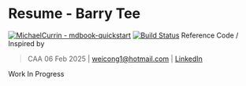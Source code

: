 Resume - Barry Tee
==================
[![MichaelCurrin - mdbook-quickstart](https://img.shields.io/static/v1?label=MichaelCurrin&message=mdbook-quickstart&color=blue&logo=github)](https://github.com/MichaelCurrin/mdbook-quickstart)
[![Build Status](https://travis-ci.org/joemccann/dillinger.svg?branch=master)](https://travis-ci.org/joemccann/dillinger) Reference Code / Inspired by
> CAA 06 Feb 2025 | weicong1@hotmail.com | [LinkedIn](https://www.linkedin.com/in/barryt6/)

Work In Progress

[//]: # (Education)

[//]: # (---------)

[//]: # (**Singapore University of Technology and Design &#40;SUTD&#41;**  )

[//]: # (_May 15 to Sep 18_)

[//]: # ()
[//]: # (* Bachelor of Engineering &#40;Engineering Product Development&#41;, Honours)

[//]: # (* Specialisation: Electrical Engineering)

[//]: # (* Exchange Program to Zhejiang University &#40;ZJU&#41; Asian Leadership Programme &#40;ALP&#41; – Awarded to top 30% of the SUTD cohort)

[//]: # (* Granted the Temasek Foundation Leadership Enrichment and Regional Networking Programme Scholarship &#40;May 16 – Aug 16&#41;)

[//]: # ()
[//]: # (Experience)

[//]: # (----------)

[//]: # (**DSO National Laboratories, Guided Systems | Member Technical Staff**  )

[//]: # (_Nov 18 to Present_)

[//]: # ()
[//]: # (* Design electronic printed circuit boards for customised applications in aviation electronics:)

[//]: # (* Implement electronic systems i.e., Design, Test, Integrate and Field Trials for cutting-edge tech projects worth millions of dollars)

[//]: # (* Conceptualised and refined electronic hardware architectures for Swarm UAVs that are highly demanding in Size, Weight, Power and Cost &#40;SWaP-C&#41;)

[//]: # (* Researched various motors and lithium chemistry batteries to enhance flight times for UAVs by another 50%, incorporating test setups to validate theoretical calculations)

[//]: # (* Mentored 3 interns and supervised their contributions on a UAV project)

[//]: # ()
[//]: # (**DSO National Laboratories, Guided Systems | Intern**  )

[//]: # (_Sep 18 to Nov 18_)

[//]: # ()
[//]: # (* Assisted in the integration of avionics in a Hybrid Fixed Wing Vertical Take-off and Landing &#40;VTOL&#41; Unmanned Aerial Vehicle &#40;UAV&#41;)

[//]: # (* Secured full-time return offer)

[//]: # ()
[//]: # (**ST Engineering Aerospace, Advanced Systems Department | Intern**  )

[//]: # (_May 17 to Aug 17_)

[//]: # ()
[//]: # (* Led a team of 4 to design, prototype and fly a mini-drone for reconnaissance with autonomous functions)

[//]: # (* Developed a transition flight UAV from installation, tuning, and flight testing based on a PixHawk mini flight controller under ST Aero Patent WO/2013/048339)

[//]: # ()
[//]: # (Technical Experience)

[//]: # (--------------------)

[//]: # ()
[//]: # (**SUTD Capstone &#40;ADLER&#41; – Development of Drone for Payload Use | Electronics Lead**  )

[//]: # (_Jan 18 to Sep 18_)

[//]: # ()
[//]: # (* Entrusted with 10,500 SGD to design, build, and fly a 1.3m Octocopter Drone.)

[//]: # (* Directed a team of 4 with different specialisations to integrate mechanical, electrical and software.)

[//]: # ()
[//]: # (**ZJU ALP Industrial Project | Mechanical Co-Lead**  )

[//]: # (_May 16 to Aug 16_)

[//]: # ()
[//]: # (* Entrusted with 13,200 RMB for “Fitting Robot” to reduce apparel return rate on e-commerce platforms.)

[//]: # (* Conceptualised a robotic mannequin that morphs into customers’ body size to try on clothes remotely.)

[//]: # ()
[//]: # (Skills)

[//]: # (----------------------------------------)

[//]: # (* Human Languages: Native in English &#40;Full Proficiency&#41; & Mandarin &#40;Bilingual Proficiency&#41;)

[//]: # (* Programming Skills: Rust, Python, MATLAB, R, C/C++)

[//]: # (* Software Skills: PlantUML, FSM, DSL, Mentorgraphic, Solidworks, Arduino, Cadence Electronics CAD, PSpice Software, Adobe Photoshop)

[//]: # (* Hobbies: Passion for Drones, and Robots; Photography; Cycling)
